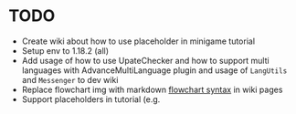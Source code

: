 # TODO
- Create wiki about how to use placeholder in minigame tutorial
- Setup env to 1.18.2 (all)
- Add usage of how to use UpateChecker and how to support multi languages with AdvanceMultiLanguage plugin and usage of `LangUtils` and `Messenger` to dev wiki
- Replace flowchart img with markdown [flowchart syntax](https://support.typora.io/Draw-Diagrams-With-Markdown/) in wiki pages
- Support placeholders in tutorial (e.g. <title>, <play-time>, ... get placeholder value with MiniGame#getDataManager().getData().get(<placeholder-key>))
- Language support system wiki
- Add custom event of Party system
- Reload backup file command (`/mw reload <backup-file>`) (support tab completer with list in `MiniGameWorld_backup`)
- Backup command (`/mw backup`) (generate with current time) (use `DataManager#saveBackupData()`)
- Upload feature videos(e.g. join, leave and view systems)
- Use `org.bukkit.scoreboard.Team` in `TeamBattleMiniGame.Team` as composition (MiniGame will can use `org.bukkit.scoreboard.Team` features) ([Bukkit Team API doc](https://hub.spigotmc.org/javadocs/bukkit/org/bukkit/scoreboard/Team.html))
- Add player's state things not included with `Entity` , `HumanEntity` api docs
- Add `party` icon to Menu
- Register to maven, gradle
- Set team glowing color (glowing is only visible to team members)
- Make MiniGame template pluing and upload to github organization
- Add `BossBar` elements to MiniGame
- Make Github issue template
- Try to use other library, not `classgraph` (e.g. [reflections]())
- Support Script Addon
- Language support system
- Instantiate system
- Detach `AdvancedMultiLanguage` api and make simple system (also have reload system for performance)


---

# Releases

## 0.0.1
### API Changes
- First Beta
### Build Changes

## 0.1.0
### API Changes
- Change `MiniGameWorld.VERSION` > `MiniGameWorld.API_VERSION`
### Build Changes
- Make API_VERSION managed by `version` of `plugin.yml` automatically
- Make config data save in immediately when plugin is first loaded
- Add permission nodes

## 0.1.1
### Build Changes
- **Change all things to fit with `spigot` bukkit**

## 0.2.0
### API Changes
- Change method name to `createException()` from `handleException()` in `MiniGameManager`, `MiniGameWorld`
### Build Changes
- Fix console color bugs
- Notify total score when score is changed

## 0.2.1
### Build Changes
- Test minecraft versions: `1.14`, `1.15`, `1.16`, `1.17` (not compatable with `1.12`, `1.13` for resource(`Material`, `Sound`))
- Minimize Detailed MiniGame Event Detecting range
- Fix sign block join bug
- Change all sign blocks can be used when join a minigame
- Update `wbmMC` library


## 0.2.2
### Build Changes
- Manage `visual fire`, `fire tick`, `freeze tick`, `invulnerable`, `silent`, `gravity`  in MiniGamePlayerStateManager
- Add `live GameMode`, `dead GameMode`, `color` to MiniGameCustomOption
- Restore missed keys of minigame data(yml) automatically

## 0.3.0
### API Changes
- Add `EVENT_PASSED`, `REGISTRATION`, `UNREGISTRATION`, `BEFORE_FINISH` to `MiniGameEventNotifier`
- Now can get minigame result with `MiniGameAccessor.getRank()` (Use `MiniGameRankResult` interface)
- Rank will be sorted only in descending order (remove RankOrder setting)

### Build Changes
- Add rank color
- Change backup file name format
- Fix bugs(minigame logic, observer)
- Manage more player's state during minigame playing
- Add `debug-mode` to `settings.yml` (for debugging when sending errors)
- Keys in all config will be managed automatically (auto-add, auto-remove, auto-sort in any situation)
- Now will be saved backup data every 60 minutes
- Works fine in `1.18`

## 0.3.1
### Build Changes
- Now commands can be used in console
- Update for using correct class loader of various Bukkit types and versions (classgraph)
- Add `FOOD_LEVEL_CHANGE`, `PLAYER_HURT` option to MiniGameCustomOption
- Notify player count when join a minigame
- Add `ISOLATED_CHAT` and `ISOLATED_JOIN_QUIT_MESSAGE` to settings.yml

## 0.3.2
### Build Changes
- Add `MiniGameEventExternalDetector` to detect other events by default
- Change observer directory

## 0.3.3
### Build Changes
- Prevent player food level(hunger) change while waiting minigame starts
- Improve GameFinishCondition features in MiniGameSetting

## 0.3.4
### Build Changes
- Add more detectable events
- Fix team registration bug in TeamBattleMiniGame
- Manage player's `allowFlight` state

## 0.3.5
### Build Changes
- Fix exception throwing when plugin is disabled with no minigames
- Change `PVE` meaning

## 0.4.0
### API Changes
- Add `view` system
- Add `getFrameType()` to MiniGameAccessor

### Build Changes
- Send message to party members when join/leave a minigame
- Add `view` option to MiniGameSetting
- Delete `minigame-sign` option in settings.yml and add `minigameworld.signblock` permission
- Add caption of minigame sign block options(`join-sign-caption`, `leave-sign-caption`) in settings.yml
- Add `minigameworld.allcommands` permission
- Add `Multiverse-Core` plugin dependency for multi worlds (just for after loading)
- Change events of `MiniGameEventNotifier.MiniGameEvent` to **Custom Event** except for `REGISTRATION` and `UNREGISTRATION`
- Remove `passUndetectableEvent` option of MiniGameSetting (Instead, use `implements Listener` or `custom detectable event`)
- Add `customDetectableEvents` to MiniGameSetting
- Change `MiniGameEventNotifierMiniGameEvent` to `MiniGameTimingNotifier.Timing`

## 0.4.1
### Build Changes
- Handle exception when server `stop`, `reload`

## 0.4.2
### Build Changes
- Add event detector priority
- Add `WorldEdit` and `WorldGuard` as softdepend
- Add `useEventDetector` option to MiniGameSetting

## 0.5.0
### API Changes
- Add **Scoreboard** system
- Add `settings.yml` api to MiniGameWorld
- Add `scoreboard` and `scoreboard-update-delay` options to settings.yml
- Create `MiniGamePlayerEvent`, `MiniGamePlayerJoinEvent`, `MiniGamePlayerLeaveEvent`, `MiniGamePlayerViewEvent`, `MiniGamePlayerUnviewEvent`, `MiniGameScoreboardUpdateEvent`
- Update [wbmMC](https://github.com/worldbiomusic/wbmMC/releases)

### Build Changes
- Manage `scoreboard` in MiniGamePlayerState
- Add description `left waiting time` and `left finish time` to menu icon
- Add `scoreboard` option to MiniGameSetting
- Enhance TeamBattleMiniGame team creation (add `team-size` default custom data to TeamBattleMiniGame, `TeamRegisterMode.PARTY` to TeamBattleMiniGame)
- Adjust `bStats`
- Add `remove-not-necessary-keys` option to settings.yml


## 0.5.1
### Build Changes
- Fix scoreboard bug (score name limit)
- Fix logic bug (about restoring player gamemode)

## 0.6.0
### API Changes
- Create `MiniGameWorldUtils` (Utilities API)

### Build Changes
- Fix custom events call timings
- Make `MiniGameScoreboardUpdateEvent` and `MiniGameEventPassEvent` cancellable
- Add `min-leave-time`,`start-sound` and `finish-sound` option to settings.yml
- Change build method (fatjar > maven)
- Depend [`github-api`](https://github.com/hub4j/github-api) via maven
- Upload `pom.xml`
- Add Version Update Checker
- Insert contact link to console

## 0.6.1
### Build Changes
- Send party message with sender name
- Add `startGame()` to `MiniGameWorld`
- Add `getMiniGameWithTitle()` to MiniGameWorldUtils
- Notify players count in `leaveGame()` of MiniGame
- Update [wbmMC](https://github.com/worldbiomusic/wbmMC/releases)

## 0.7.0
### API Changes
- Rename `time-limit` to `play-time` of `MiniGameSetting` (Spigot, AllMiniGames)
- Fix `getSettings()` and add `getSettingsData()` to `MiniGameAccessor`
- Add prefix option to `Utils.sendMsg()` 

### Build Changes
- **Add language support system**
- Create `LangUtils` for multi languages
- Add language files folder (`src/resources/messages`)
- Add custom placeholder feature
- Add Messenger
- Add `common` message key to language file

## 0.7.1
### Build Changes
- Add `check-update` to settings.yml (default: true) (useful for frequent server rebooting)
- Add `edit-messages` option to settings.yml
- Add `Trouble Shootings` to wiki
- Translate menu messages
- Enhance language support system performance
- Close menu GUI inventory when server restarts

---


# 2020-10 ~ 2021-03
- See `Relay Escape Plugin` log (separated minigame module from `Relay Escape` server)

# 2021-03 ~ 2021-05-09
- developed without log

# 2021-05-10
- Change score print mode to descending
- Create other MiniGame constructor (Set Location("world", 0, 4, 0) to default)
- Design MiniGame class that only 1 class can create 1 minigame in server
- Delete not exist minigame from minigames.json automatically
- Add `activated` variable
- Add `settingFixed` option (fix: maxPlayerCount, timeLimit, waitingTime)
- Add minigame frames: SoloMiniGame, CooperativeMiniGame, TeamBattleMiniGame

# 2021-05-15
- Add `scoreNotifying` option to MiniGame
- Fix MiniGame frame
- Enable to set settings of MiniGame with method

# 2021-05-16
- Make `handleException()` more generic, add Exception enum
- Add MiniGame attributes Checking method(checkAttributes())
- Change minigame frames name: SoloMiniGame, TeamMiniGame, SoloBattleMiniGame, TeamBattleMiniGame
- Finish game if only 1 player remain in SoloBattleMiniGame, TeamBattleMiniGame(cuz of battle)
- Add runTaskBeforeStart(), runTaskBeforeEnd()
- Check player is playing another game when trying to join a game
- Check minigame frames player count
- Process minigame exception in frame classes(e.g. player count)

# 2021-05-22
- Create `Setting` class that manage settings in `MiniGame` class

# 2021-05-23
- Add `Counter` for `waitingCounter`, `finishCounter` to get left time
- Add util methods to minigame frames(score, message)
- Each minigame frames override `printScore()`
- Add color to title, sounds
- Add `ScoreClimbing` minigame

# 2021-05-30
- Design `BukkitTaskManager`

# 2021-06-05
- Adjust `BukkitTaskManager` to MiniGame
- Notify everyone when a player joins or leaves a minigame
- Add processing exception method via `MiniGameMaker`
- Add minigame leaving option before start
- Add command for join/leave a minigam (add `minigameCommand` option to setting.json)
- Make player can leave with touch `SIGN block` (add `minigameSign` option to setting.json)
- Add some commands

# 2021-06-06
- Change dev wiki to document for development (write minigame to userWiki)
- Add `registerTasks()` for task register
- Add `forcePlayerCount` setting
- Add `RockScissorPaper` minigame (using forcePlayerCount)

# 2021-06-12
- Register only using event handlers (total: 321, using: 177)
- Combine sign block click to `processEvent()`

# 2021-06-13
- Add `customData` option that minigame dev can register custom data to minigames.json
- Change to register all event handler
- Check minigame with class name
- Add `PVP` minigame

# 2021-06-27
- Can't resolved to distinguish between `double` and `long` type in json format, just load to `double`
- Change `settingFixed` option to not managed in `minigames.json` (minigame dev should inform this option to users)

# 2021-07-03
- Add `YamlManager` to `wbmMC` library (https://github.com/worldbiomusic/Blog/blob/main/Minecraft/plugin/making/YAML.md)

# 2021-07-04
- Change config format (json > yaml)
 
# 2021-07-08
- Move `RankManager` to WbmMC
- Move `BukkitTaskManager` to WbmMC
- After runTask() of BukkitTaskManagger, remove registered runnable (because BukkitRunnable can not be reused)
- Write wiki

# 2021-07-10
- Create `MiniGameMaker` wrapper class
- Change `actived` to `active` in MiniGameSetting

# 2021-07-11
- Create `MiniGameAcessor` wrapper class
- Add `MiniGame Observer` pattern (make Third-party plugin can various do with observer event)
- Add sendMessage() to Minigame with title prefix
- Test `MiniGameMaker`, `MiniGameObserver` with external plugin
- Write wiki of wrapper class
- Write wiki of observer system

# 2021-07-17
- Capsulate data save/load from `MiniGameDataManger` to `MiniGameSetting`
- Write MiniGame class wiki, refactoring
- Add `RemoveBlock` minigame
- Add yaml config (using reload() of `YamlMember`), reload command(`/minigame reload`)
- Delete log tool of `wbmMC` (log have to be used in `getLogger()` of each plugin)
- Add `sendMsg()` to Setting with prefix
- Add `logger` to Setting()(log(), warning())
- Add `jardescription.jardesc`

# 2021-07-25
- Change paper api to `17` from `16`
- Remove `InventoryPickupItemEvent` from MiniGameManager (not related with player)

# 2021-09-08
- Resolved `classgraph` error (problem with `JDK 16`) (solution found in classgraph discussions)

# 2021-09-09
- Move tutorial to `MiniGameSetting` from `MiniGame` (MiniGame data have to be managed in MiniGameSetting)

# 2021-09-10
- Move CustomData to `MiniGameSetting` from `MiniGame`
- Make `settingFixed` fix `customData`
- Rename Main class name of plugin (`Main` > `MiniGameMakerMain`)
- Make MiniGame manage player's `inventory` (PlayerInvManager)
- Rename `spawnLocation` to `lobby` of settings.yml
- Declare some methods to final in `MiniGame` class that must not be edit by overriding

# 2021-09-12
- Add `minigame list` command
- `MiniGameSetting` manage `lobby`
- Add message prefix `messagePrefix` option to `setting.yml`
- Update `MiniGameAccessor`
- Write wiki

# 2021-09-13
- Change plugin name to `MiniGameWorld` (`MiniGameMaker` is already exist)
```yaml
# Word
- maker > world
# List
- [x] wikis
- [x] images
- [x] ppt
- [x] source(project , class, package, etc)
- [x] maven 
- [x] plugin.yml
- [x] jardesc.jardesc
```

# 2021-09-14
- Change `lobby` location to `MiniGameManager` from `MiniGameSetting` for api danger
- Separate `MiniGamePlayerData` from `MiniGame` for manage player data(`xp`, `health`, etc)

# 2021-09-15
- Design GUI(`/mg gui`)
- Add minigame `icon` used in GUI
- Update `MiniGameWorld` (GUI)

# 2021-09-16
- Command only can be used when `minigameCommand` is true in setting.yml
- Update `MiniGameWorld` (icon)
- Make `scoreNotifying` fix `forceFullPlayer`
- Make `scoreNotifying` not fix `waitingTime` 
- If `forceFullPlayer` is true, restart `waitingTime` when minigame players who wait for starting are not fulled

# 2021-09-17
- Add `Exception` event to `MiniGameObserver` in `handleException()`
- Change annotations to english (some of all)

# 2021-09-18
- Change annotations to english (some of all)
- Add player header to GUI
- Create command tab completer

# 2021-09-19
- Design and make frame `party` system

# 2021-09-20
- Make `party` system (need test)
- Process Things to be done when `join`/`quit` a server in `MiniGameManager`

# 2021-09-21
- Make `party` system
- Add `clickable chat` option to `party` system

# 2021-09-22
- Change annotations to english (complete)
- Add party member to GUI
- Add `minPlayerCount` to MiniGameSetting
- Remove `forcedFullPlayer` (`forcedFullPlayer` equals "`minPlayerCount` = `maxPlayerCount`")
- Combine `party` system with `minigame` system


# 2021-09-23
- Fix GUI click bug
- Improve `TaskManager` of `wbmMC` (Can reuse runnable instance) (must use `Runnable`, not `BukkitRunnable`)

# 2021-09-24
- Subdivide `Team` in `TeamBattleMiniGame`
- Make `TeamBattleMiniGame` manage `groupChat` in `customData`
- Make `TeamBattleMiniGame` manage `TeamRegisterMethod` in `customData`

# 2021-09-25
- Delete `checkAttribute()` in MiniGame
- Move `scoreNotifying` option to `customData` section
- Make chat send to only same minigame players
- Add `processChat()` to MiniGame (can be overrided)
- Add `GameMode` to `MiniGamePlayerData`
- Add `live` option to player of TeamBattleMiniGame
- Add `BreedMob` minigame

# 2021-09-26
- Add `passUndetectableEvents` option to `MiniGameSetting` (pass undetectable event to minigame) (warning: minigame has to check event is related)

# 2021-09-27
- Separate `MiniGameEventDetector` from `MiniGameManager`
- Add `getPlayersFromDetailedEvent()` to `MiniGameEventDetector` that detect detailed events that eventDetector can not detect
- Change MiniGame event handler priority: `NORMAL` > `HIGHEST`
- Add `blockBreak`, `blockPlace` options to customData
- Separate `MiniGameRankManager` from `MiniGame`
- Separate `MiniGamePlayerData` from `MiniGame`
- Add `live` option to `MiniGamePlayerData` (easy to check game finish timing)
- Separate `MiniGameTaskManager` from `MiniGame`
- Change config file structure to have 1 config per minigame

# 2021-09-28
- Separate `MiniGameCustomOption` from `MiniGame` (e.g. chatting, damage)
- Add `pvp` option to `MiniGameCustomOption` (add `teamPvp` to `TeamBattleMiniGame`)
- Add `SuperMob` minigame
- Fix `undetectableEvent` logic (if `passUndetectableEvent` is true, find first in general `detectableEvent` and can't find, then find in detailed)

# 2021-09-29
- Remove check `isMinPlayersLive()` in `setLive()` for low sequence sensitivity
``` 
- minigame dont' have to use `live` always (can finish game with another condition(e.g. wait for play time))
- When player leave a minigame: `isMinPlayersLive()` is checked automatically
// e.g.
if(!this.isMinPlayersLive()) {
	this.endGame();
}
```
- Edit detectable event list
- Add detailed event list (BlockEvent)
- Add `PassMob` minigame
- Add `FallingBlock` minigame
- Add `RankOrder` to `MiniGameSetting`
- Add `INVENTORY_SAVE`, `MINIGAME_RESPAWN` to `MiniGameCustomOption`
- Change yaml config key format (e.g. setPvp > set-pvp)

# 2021-09-30
- Add detailed event list (VehicleEvent, UnknownCommandEvent, EntityEvent)
- Removed deprecated api
- Create config(settings.yml, minigames/<game>.yml) command

# 2021-10-01
- Write user wiki
- Update `MiniGameAccessor` (remove MiniGameSetting getters, but add `getSetting()` to access with `Map`)
- Rename: `MiniGameGUI` > `MiniGameMenu`
- Create VersionChecker (MiniGame or Third party can be checked with version string)
- Delete korean wiki

# 2021-10-02
- Add `loadCustomData()` to MiniGame
- Create Github discussion template
- Change yaml config key can be ordered (`HashMap` > `LinkedHashMap`)

# 2021-10-03
- Add backup module (BackupDataManager)
- Refactor minigames (e.g. adjust `loadCustomData()`)
- Make `MiniGamePlayerState` manage `player health scale`

# 2021-10-04
- Write `MiniGame` javadoc
- Finish all minigames when server stopped (if send minigame exception, got different result according to player list)
- Add `CUSTOM` to MiniGame.Exception and `detailedReason`, `detailedObj`
- Add `GameFinishCondition` to `MiniGameSetting`
- edit wiki

# 2021-10-05
- Change `log.md` to english
- Write javadoc: `MiniGameWorld`, `MiniGameAccessor`, `MiniGameEventNotifier`, `MiniGameObserver`, `SoloMiniGame`, `SoloBattleMiniGame`, `TeamMiniGame`, `TeamBattleMiniGame`, `PartyManager`, `Party`, `PartyMember`
- Edit wiki
- Add description `party` system to user wiki
- Create minigame `custom order` category and template

# 2021-10-06
- Write javadoc: `MiniGameEventDetector`
- Write third-party-guide wiki
- Test with `black0712_`
- Fix bugs
- Add `checkPluginStartToBeDisabled()` to MiniGameManager for finish game when server doen(Because minigames disabled earlier than MiniGameWorld(Then can not find minigame class in JVM))
- Make help usage of all commands

# 2021-10-07
- Plan to test plugin with black0712's server
- Invite black0712 to github repo
- Fix using MiniGameEvent.FINISH observer can get players from minigame
- Create third-party: MiniGameWorld-Reward
- Remove `lobby` option (player will tp to joined before location after game finished)

# 2021-10-08
- Insert `worldbiomusic` in package name (for distinguish with other forks)
- Make logo image`
- Add flow image to wiki

# 2021-10-10
- CustomOption: PVE (entity(not player) damage by player)
- Print value of key for `settings`, `minigames` commands
- Make config data save in directly when plugin first load
- Make Setting.API_VERSION managed by version of `plugin.yml` automatically
- Upload plugin to Spigot forum
- Put javadoc in `docs` dir

# 2021-10-11
- Release MobMiniGames.jar with fix
- Make user tutorial video

# 2021-10-15
- Add `UpDown` minigame
- Make a `MiniGame Dev Tutorial` video

# 2021-10-16
- Let Minigame maker should notify required bukkit when sharing a minigame(i.e. paper event cannot be used in spigot)

# 2021-10-17
- Add permission node
- Make All menu icon must be executed with a command
- Improve EventDetector: add basic event(AsyncTabCompleteEvent, TabCompleteEvent), detailed event(WorldEvent (GenericGameEvent, LootGenerateEvent, PortalCreateEvent), EntityEvent)
- remove `minigame-command` in `settings.yml`

# 2021-10-18
- Release `0.1.0`
- Remove `UpDown` minigame (require paper bukkit)
- **Change all things to fit with `spigot` bukkit**
- Change dev bukkit to `spigot` from `paper` (+ fixed `classgraph`)
- Release `0.1.1`

# 2021-10-26
- Make new dev tutorial video
- Devide to not add `bossbar`, `Scoreboard` to minigame, because almost servers are using own `bossbar`, `Scoreboard`, so may conflict with them
- Fix console color bugs
- Change method name to `createException()` from `handleException()` in `MiniGameManager`, `MiniGameWorld` (API change)
- Notify total score when score is changed
- Release `0.2.0`

# 2021-10-31
- Remove inner minigames
- Test minecraft versions: `1.14`, `1.15`, `1.16`, `1.17` (not compatable with `1.12`, `1.13` for resource(`Material`, `Sound`))
- Change `api-version` of plugin.yml to `1.14`
- Minimize MiniGame Event Detecting range
- Fix sign block join bug
- Change all sign blocks can be used when join a minigame
- Release `0.2.1`
- Update `wbmMC`

# 2021-11-01
- Create github organization
- Edit wiki (minigame examples in making a minigame wiki)

# 2021-11-07
- Edit wiki (event detecting list)
- Add `Available Minecraft Versions` to MiniGame distribute template in Github discussion


# 2021-11-15
- Manage `fire tick`,  `invulnerable`, `silent`, `gravity`, ~~`visual fire`~~(After 1.17), ~~`freeze tick`~~(After 1.17) in MiniGamePlayerStateManager
- Add `LIVE_GAMEMODE`, `DEAD_GAMEMODE`, `COLOR` to MiniGameCustomOption
- Restore missed keys of minigame data(yml) automatically
- Release `0.2.2`

# 2021-11-17
- Fix MiniGame logic bugs

# 2021-11-18
- Edit wiki

# 2021-11-20
- Move github repository (from own to organization)
- Release `FallingBlock`
- Upload `AllMiniGames` project
- Edit wiki

# 2021-11-21
- Fix MiniGame logic
- Upload `MiniGameWorld-Reward` to `MiniGameWorlds` organization
- Fix command help message bug
- Add rank color
- Change backup file name format to `yyyy-MM-dd'T'H;mm;ss` from `yyyy-MM-dd+H;mm;ss` (in wbmMC)

# 2021-11-25
- Add `EVENT_PASSED` to `MiniGameEventNotifier`
- Fix `MiniGameObserver` registration logic (Consider to change to use custom event)
- Make use `MiniGameRankComparable` which used for comparing rank in minigame
- Change API
- Manage `isFlying`, `velocity`, `walkSpeed`, `flySpeed` in `MiniGamePlayerState`
- Set cancelled to false in `onEvent()`, because minigame event must be processed independently
- Add `debug-mode` to `settings.yml` (Setting.DEBUG_MODE)

# 2021-11-26
- Add `REGISTRATION`, `UNREGISTRATION` events to `MiniGameNotifier`
- Fix observer interface

# 2021-11-27
- Remove `RankOrder` from `MiniGameSetting` (Fixed to `Descending` order)
- Remove not necessary keys in config when plugin starts (wbmMC)
- Sync(align) config keys order when plugin stars (wbmMC)

# 2021-11-28
- Save backup data every few minutes
- Remove cancelled to false in `onEvent()` (some problems occur)

# 2021-12-11
- Change shallow-copy to deep-copy of API (Cloneable) (Not perfect)

# 2021-12-12
- Add `MiniGameEvent.BEFORE_FINISH`
- Change "/" to `File.separator`
- Test with 1.18
- Release `0.3.0`

# 2021-12-19
- Now commands can be used in console
- Check the permissions at the end of the process, not before the command with

# 2021-12-28
- Update for using correct class loader of various Bukkit types and versions (classgraph)
- Change TeamBattleMiniGame team registration: Invoke CreateTeams() in initGameSettings()
- Add `FOOD_LEVEL_CHANGE`, `PLAYER_HURT` option to MiniGameCustomOption
- Notify player count when join a minigame
- Add detectable events
- Add `ISOLATED_CHAT` and `ISOLATED_JOIN_QUIT_MESSAGE` to settings.yml
- Prevent player hurt while waiting minigame starts
- Release `0.3.1`

# 2021-12-29
- Add `MiniGameEventExternalDetector` to detect other events by default
- Change observer directory
- Edit wiki
- Release `0.3.2`


# 2022-01-01
- Prevent player food level(hunger) change while waiting minigame starts

# 2022-01-04
- Improve GameFinishCondition features in MiniGameSetting
- Release `0.3.3`

# 2022-01-05
- Add more detectable events
- Fix team registration bug in TeamBattleMiniGame

# 2022-01-08
- Manage player's `allowFlight` state
- Release `0.3.4`

# 2022-01-13
- Fix exception throwing when plugin is disabled with no minigames
- Change `PVE` meaning
- Release `0.3.5`


# 2022-01-14
- Manage `MiniGamePlayerStateManager` in `MiniGamePlayerData`
- Minigame `processEvent()` Refactoring 

# 2022-01-15
- Add `view` system
- Add `view` option to MiniGameSetting
- Send message to party members when join/leave a minigame
- Add `getFrameType()` to MiniGameAccessor

# 2022-01-16
- Delete `minigame-sign` option in settings.yml and add `minigameworld.signblock` permission
- Add caption of minigame sign block options(`join-sign-caption`, `leave-sign-caption`) in settings.yml
- Add `minigameworld.allcommands` permission
- Add `Multiverse-Core` plugin dependency for multi worlds (just for after loading)
- Change events of `MiniGameEventNotifier.MiniGameEvent` to **Custom Event** except for `REGISTRATION` and `UNREGISTRATION`
- Remove `MiniGameEvent.BEFORE_FINISH`

# 2022-01-17
- Remove `passUndetectableEvent` option of MiniGameSetting (Instead, use `implements Listener` or `custom detectable event`)
- Add `customDetectableEvents` to MiniGameSetting


# 2022-01-19
- `MiniGameEventPassEvent` will not be called when passing event is asynchronous
- Change `MiniGameEventNotifierMiniGameEvent` to `MiniGameTimingNotifier.Timing`
- Release `0.4.0`

# 2022-01-23
- Change LICENSE to `GPL-3.0` from `MIT`
- Handle exception when server `stop`, `reload`
- Release `0.4.1`

# 2022-01-26
- Add event detector priority

# 2022-02-04
- Add `WorldEdit` and `WorldGuard` as softdepend

# 2022-02-05
- Add `useEventDetector` option to MiniGameSetting
- Release `0.4.1`

# 2022-02-06
- Manage `scoreboard` in MiniGamePlayerState

# 2022-02-07
- Sync waiting and finish counter with thread timer
- Add **Scoreboard** system (exist `waiting scoreboard` and `play scoreboard`)
- Add `MiniGameScoreboardManager`, `MiniGameScoreboardUpdater`
- Add `scoreboard` and `scoreboard-update-delay` options to settings.yml
- Add `updateScoreboard()` hook method to MiniGame
- Add `MiniGameScoreboardUpdateEvent`
- Add `getScoreboard()` to MiniGameAccessor
- Add description `left waiting time` and `left finish time` to menu icon
- Add `settings.yml` api to MiniGameWorld

# 2022-02-08
- Make custom scoreboard updater of `Team`, `TeamBattle`
- Add `scoreboard` option to MiniGameSetting

# 2022-02-09
- Change `MiniGameWorld.openMiniGameMenu()` to `MiniGameWorld.openMenu()`
- Create `MiniGamePlayerEvent`, `MiniGamePlayerJoinEvent`, `MiniGamePlayerLeaveEvent`, `MiniGamePlayerViewEvent`, `MiniGamePlayerUnviewEvent`
- Create `MiniGamePlayerExceptionEvent` which extends `MiniGameExceptionEvent`
- Allow `MiniGameAccessor` to compare equality with `MiniGame`

# 2022-02-10
- Change custom-data option name of TeamBattleMiniGame

# 2022-02-11
- Enhance TeamBattleMiniGame team creation
- Add `team-size` default custom data to TeamBattleMiniGame
- Add `TeamRegisterMode.PARTY` to TeamBattleMiniGame

# 2022-02-12
- Fix bugs

# 2022-02-13
- Update wiki
- Adjust `bStats`
- Add `remove-not-necessary-keys` option to settings.yml
- Release `0.5.0`

# 2022-02-15
- Fix scoreboard bug (score name limit)
- Fix logic bug (about restoring player gamemode)
- Release `0.5.1`

# 2022-02-17
- Fix custom event call timing (`MiniGamePlayerJoinEvent`,`MiniGamePlayerLeaveEvent`,`MiniGamePlayerViewEvent`,`MiniGamePlayerUnviewEvent`)
- Create `MiniGameWorldUtils` (Utilities API)

# 2022-02-18
- Fix custom event call timing
- Make `MiniGameScoreboardUpdateEvent` and `MiniGameEventPassEvent` cancellable
- Add `min-leave-time`,`start-sound` and `finish-sound` option to settings.yml

# 2022-02-19
- Change build method (fatjar > maven)
- Depend [`github-api`](https://github.com/hub4j/github-api) via maven
- Upload `pom.xml`
- Add Version Update Checker
- Insert contact link to console (`worldbiomusic@gmail.com`, `https://discord.com/invite/fJbxSy2EjA`)
- Release `0.6.0`

# 2022-02-20
- Send party message with sender name

# 2022-03-02
- Rename `checkCompatibleVersion()` to `checkVersion()`
- Add `startGame()` to `MiniGameWorld`

# 2022-03-03
- Add `getMiniGameWithTitle()` to MiniGameWorldUtils

# 2022-03-04
- Fix MiniGameExceptionEvent
- Remove Metrics (use Metrics of wbmMC)
- Notify players count in `leaveGame()` of MiniGame
- Release `0.6.1`

# 2022-03-10
- Rename `time-limit` to `play-time` of `MiniGameSetting` (Spigot, AllMiniGames)
- Fix detailed event detector

# 2022-03-12
- Fix `getSettings()` and add `getSettingsData()` to `MiniGameAccessor`

# 2022-03-13
- Add prefix option to `Utils.sendMsg()` 
- Add [AdvancedMultiLanguage](https://github.com/smessie/AdvancedMultiLanguage) plugin as softdepend
- Add language support system
- Create `LangUtils` for multi languages
- Add language files folder (`src/resources/messages`)
- Add LanguageManager
- Separate event listener system
- Fix bug (when left server while waiting, minigame waiting timer does not stop)
- Add custom placeholder feature

# 2022-03-14
- Add Messenger
- Add `common` message key to language file

# 2022-03-17
- Support MiniGame languages and edit wiki
- Encode with UTF-8 (maven)
- Release `0.7.0`

# 2022-03-24
- Add `check-update` to settings.yml (default: true) (useful for frequent server rebooting) (WbmMC, MiniGameWorld) (AllMiniGames use option of MiniGameWorld)
- Add `edit-messages` option to settings.yml (if false, enforce saveResource(..., true))
- Add `Trouble Shootings` to wiki

# 2022-03-25
- Translate menu messages

# 2022-03-26
- Enhance language support system performance
- Close inventory if title is Setting.MENU_INV_TITLE when server restarts 
- Release `0.7.1`

# 2022-03-28
- Hot fix about AdvancedMultiLanguage API dependency
- Release `0.7.2`






